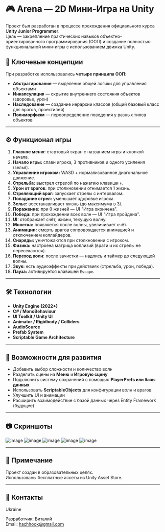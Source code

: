 # 🎮 Arena — 2D Мини-Игра на Unity

Проект был разработан в процессе прохождения официального курса **Unity Junior Programmer**.  
Цель — закрепление практических навыков объектно-ориентированного программирования (ООП) и создание полностью функциональной мини-игры с использованием движка Unity.

## 🧠 Ключевые концепции

При разработке использовались **четыре принципа ООП**:
- **Абстрагирование** — выделение общей логики для управления объектами
- **Инкапсуляция** — скрытие внутреннего состояния объектов (здоровье, урон)
- **Наследование** — создание иерархии классов (общий базовый класс для врагов, проектилей)
- **Полиморфизм** — переопределение поведения у разных типов объектов

---

## ⚙️ Функционал игры

1. **Главное меню:** стартовый экран с названием игры и кнопкой начала.
2. **Начало игры:** спавн игрока, 3 противников и одного усиления (зелья).
3. **Управление игроком:** WASD + нормализованное диагональное движение.
4. **Стрельба:** выстрел стрелой по нажатию клавиши `F`.
5. **Урон от врагов:** при столкновении отнимается 1 жизнь.
6. **Стреляющий враг:** запускает стрелы с интервалом.
7. **Попадание стрел:** уменьшает здоровье игрока.
8. **Зелье:** восстанавливает жизнь (до максимума в 3).
9. **Поражение:** при 0 жизней — UI "Игра окончена".
10. **Победа:** при прохождении всех волн — UI "Игра пройдена".
11. **UI:** отображает счёт, жизни, текущую волну.
12. **Монетка:** появляется после волны, увеличивает счёт.
13. **Анимации:** смерть врагов сопровождается анимацией и отключением коллайдеров.
14. **Снаряды:** уничтожаются при столкновении с игроком.
15. **Физика:** настроена матрица коллизий (враги и их стрелы не пересекаются).
16. **Переход волн:** после зачистки — надпись и таймер до следующей волны.
17. **Звук:** есть аудиоэффекты при действиях (стрельба, урон, победа).
18. **Пауза:** активируется клавишей `Escape`.

---

## 🛠️ Технологии

- **Unity Engine (2022+)**
- **C# / MonoBehaviour**
- **UI Toolkit / Unity UI**
- **Animator / Rigidbody / Colliders**
- **AudioSource**
- **Prefab System**
- **Scriptable Game Architecture**

---

## 📁 Возможности для развития

- Добавить выбор сложности и количество волн
- Разделить сцены на **Меню** и **Игровую сцену**
- Подключить систему сохранений с помощью **PlayerPrefs или базы данных**
- Использовать **ScriptableObjects** для конфигурации волн и врагов
- Улучшить UI и анимации
- Расширить взаимодействие с базой данных через Entity Framework (будущее)

---

## 📷 Скриншоты
![image](https://github.com/user-attachments/assets/dfd6010d-7000-4ab0-bf96-4d4ef1739285)
![image](https://github.com/user-attachments/assets/900d0488-3415-47f7-8764-7ba3ef4778ef)
![image](https://github.com/user-attachments/assets/700dbc55-754c-46b4-aa37-b63e33734dac)
![image](https://github.com/user-attachments/assets/3d948c39-ddfb-44f8-90fd-aebf1dd2f346)
![image](https://github.com/user-attachments/assets/884e6e1c-c2d1-4dc0-867e-b76eabe72968)








---

## 📌 Примечание

Проект создан в образовательных целях.  
Использованы бесплатные ассеты из Unity Asset Store.

---

## 💬 Контакты
Ukraine

Разработчик: Виталий  
Email: hachhook@gmail.com
